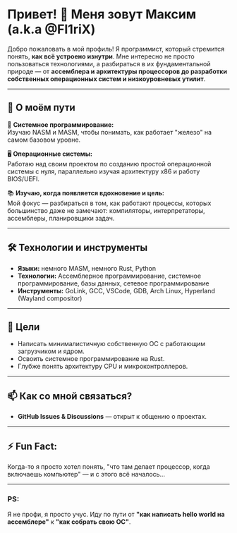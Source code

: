 
# Привет! 👋 Меня зовут Максим (a.k.a @Fl1riX)

Добро пожаловать в мой профиль! Я программист, который стремится понять, **как всё устроено изнутри**. Мне интересно не просто пользоваться технологиями, а разбираться в их фундаментальной природе — от **ассемблера и архитектуры процессоров до разработки собственных операционных систем и низкоуровневых утилит**.

---

## 🚀 О моём пути

🔧 **Системное программирование:**  
Изучаю NASM и MASM, чтобы понимать, как работает "железо" на самом базовом уровне. 

🖥 **Операционные системы:**  
Работаю над своим проектом по созданию простой операционной системы с нуля, параллельно изучая архитектуру x86 и работу BIOS/UEFI.

📚 **Изучаю, когда появляется вдохновение и цель:**  
Мой фокус — разбираться в том, как работают процессы, которых большинство даже не замечают: компиляторы, интерпретаторы, ассемблеры, планировщики задач.

---

## 🛠️ Технологии и инструменты

- **Языки:** немного MASM, немного Rust, Python
- **Технологии:** Ассемблерное программирование, системное программирование, базы данных, сетевое программирование
- **Инструменты:** GoLink, GCC, VSCode, GDB, Arch Linux, Hyperland (Wayland compositor)

---

## 🎯 Цели

- Написать минималистичную собственную ОС с работающим загрузчиком и ядром.
- Освоить системное программирование на Rust.
- Глубже понять архитектуру CPU и микроконтроллеров.

---

## 📫 Как со мной связаться?

- **GitHub Issues & Discussions** — открыт к общению о проектах.

---

## ⚡ Fun Fact:
Когда-то я просто хотел понять, "что там делает процессор, когда включаешь компьютер" — и с этого всё началось...

---

### PS:
Я не профи, я просто учус. Иду по пути от **"как написать hello world на ассемблере"** к **"как собрать свою ОС"**.
